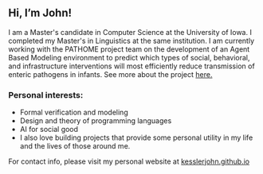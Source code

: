## Hi, I’m John!

I am a Master's candidate in Computer Science at the University of Iowa. I completed my Master's in Linguistics at the same institution. I am currently working with the PATHOME project team on the development of an Agent Based Modeling environment to predict which types of social, behavioral, and infrastructure interventions will most efficiently reduce transmission of enteric pathogens in infants. See more about the project [here.](https://sewell.lab.uiowa.edu/pathome)
### Personal interests:
 - Formal verification and modeling
 - Design and theory of programming languages
 - AI for social good
 - I also love building projects that provide some personal utility in my life and the lives of those around me. 

For contact info, please visit my personal website at [kesslerjohn.github.io](https://kesslerjohn.github.io/)
